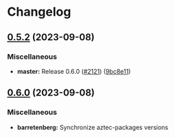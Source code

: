 # Changelog

## [0.5.2](https://github.com/AztecProtocol/aztec-packages/compare/barretenberg-v0.5.1...barretenberg-v0.5.2) (2023-09-08)


### Miscellaneous

* **master:** Release 0.6.0 ([#2121](https://github.com/AztecProtocol/aztec-packages/issues/2121)) ([9bc8e11](https://github.com/AztecProtocol/aztec-packages/commit/9bc8e11ec4598c54d2c8f37c9f1a38ad90148f12))

## [0.6.0](https://github.com/AztecProtocol/aztec-packages/compare/barretenberg-v0.5.1...barretenberg-v0.6.0) (2023-09-08)


### Miscellaneous

* **barretenberg:** Synchronize aztec-packages versions
